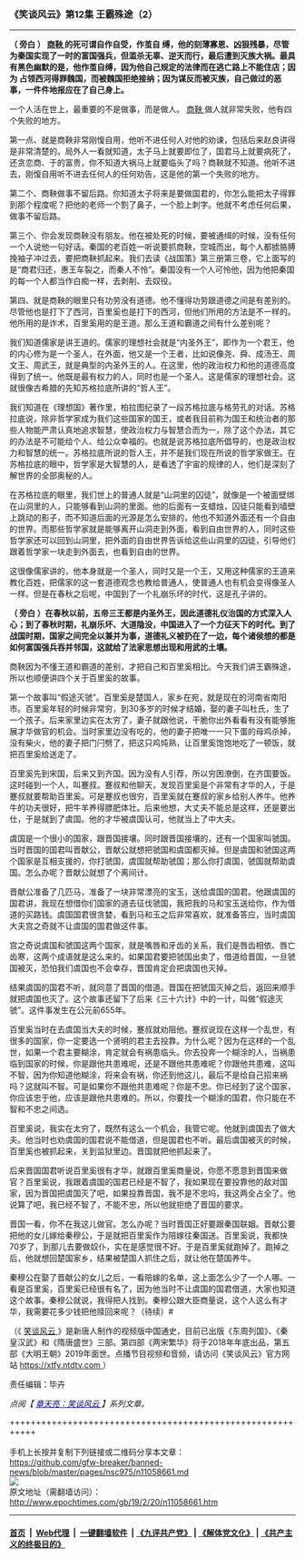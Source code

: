 ### 《笑谈风云》第12集 王霸殊途（2）
------------------------

<p>
 <strong>
  （
 </strong>
 <strong>
  旁白
 </strong>
 <strong>
  ）
 </strong>
 <strong>
  <a href="http://www.epochtimes.com/gb/tag/%E5%95%86%E9%9E%85.html">
   商鞅
  </a>
  的死可谓自作自受，作茧自
 </strong>
 <strong>
  缚，他的刻薄寡恩、凶狠残暴，尽管为秦国实现了一时的富国强兵，但滥杀无辜、逆天而行，最后遭到灭族大祸。最具有黑色幽默的是，他作茧自缚，因为他自己规定的法律而在逃亡路上不能住店；因为
 </strong>
 <strong>
  占领西河得罪魏国，而被魏国拒绝接纳；因为谋反而被灭族，自己做过的恶事，一件件地报应在了自己身上。
 </strong>
</p>
<p>
 一个人活在世上，最重要的不是做事，而是做人。
 <a href="http://www.epochtimes.com/gb/tag/%E5%95%86%E9%9E%85.html">
  商鞅
 </a>
 做人就非常失败，他有四个失败的地方。
</p>
<p>
 第一点、就是商鞅非常刚愎自用，他听不进任何人对他的劝谏，包括后来赵良讲得是非常清楚的。局外人一看就知道，太子马上就要即位了，国君马上就要病死了，还贪恋商、于的富贵，你不知道大祸马上就要临头了吗？商鞅就不知道。他听不进去，刚愎自用听不进去任何人的任何劝告，这是他的第一个失败的地方。
</p>
<p>
 第二个、商鞅做事不留后路。你知道太子将来是要做国君的，你怎么能把太子得罪到那个程度呢？把他的老师一个割了鼻子，一个脸上刺字。他就不考虑任何后果，做事不留后路。
</p>
<p>
 第三个、你会发现商鞅没有朋友。他在被处死的时候，要被通缉的时候，没有任何一个人说他一句好话。秦国的老百姓一听说要抓商鞅，空城而出，每个人都掳胳膊挽袖子冲过去，要把商鞅抓起来。我们去读《战国策》第三册第三卷，它上面写的是“商君归还，惠王车裂之，而秦人不怜”。秦国没有一个人可怜他，因为他把秦国的每一个人都当作白痴一样，去剥削、去奴役。
</p>
<p>
 第四、就是商鞅的眼里只有功劳没有道德。他不懂得功劳跟道德之间是有差别的。尽管他也是打下了西河，百里奚也是打下的西河，但他们所用的方法是不一样的。他所用的是诈术，百里奚用的是王道。那么王道和霸道之间有什么差别呢？
</p>
<p>
 我们知道儒家是讲王道的。儒家的理想社会就是“内圣外王”，即作为一个君王，他的内心修为是一个圣人，在外面，他又是一个王者，比如说像尧、舜、成汤王、周文王、周武王，就是典型的内圣外王的人。在这里，他的政治权力和他的道德高度得到了统一。他既是最有权力的人，同时也是一个圣人。这是儒家的理想社会。这就很像古希腊的先知苏格拉底所讲的“哲人王”。
</p>
<p>
 我们知道在《理想国》著作里，柏拉图纪录了一段苏格拉底与格劳孔的对话。苏格拉底说，除非哲学家成为我们这些国家的国王，或者我目前称为国王和统治者的那些人物能严肃认真地追求智慧，使政治权力与智慧合而为一，除了这个办法，其它的办法是不可能给个人、给公众幸福的。也就是说苏格拉底所倡导的，也是政治权力和智慧的统一。苏格拉底所说的哲人王，并不是我们现在所说的哲学家做王。在苏格拉底的眼中，哲学家是大智慧的人，是看透了宇宙的规律的人，他们是深刻了解世界的全部奥秘的人。
</p>
<p>
 在苏格拉底的眼里，我们世上的普通人就是“山洞里的囚徒”，就像是一个被面壁绑在山洞里的人，只能够看到山洞的里面。他的后面有一支蜡烛，囚徒只能看到墙壁上跳动的影子，而不知道后面的光源是怎么安排的，他也不知道外面还有一个自由的世界。而那些哲学家就是能够离开山洞走到外面，看到自由世界的人，同时这些哲学家还可以回到山洞里，把外面的自由世界告诉给这些山洞里的囚徒，引导他们跟着哲学家一块走到外面去，也看到自由的世界。
</p>
<p>
 这很像儒家讲的，他本身就是一个圣人，同时又是一个王，又用这种儒家的王道来教化百姓，把儒家的这一套道德观念也教给普通人，使普通人也有机会变得像圣人一样。但是在春秋之后呢，中国到了一个礼崩乐坏的时代，这是孔子讲的。
</p>
<p>
 <strong>
  （
 </strong>
 <strong>
  旁白
 </strong>
 <strong>
  ）在春秋以前，五帝三王都是内圣外王，因此道德礼仪治国的方式深入人心；到了春秋时期，礼崩乐坏、大道隐没，中国进入了一个力征天下的时代。到了战国时期，国家之间完全以兼并为事，道德礼义被扔在了一边，每个诸侯想的都是如何富国强兵吞并邻国，这就给了法家思想出现和用武的土壤。
 </strong>
</p>
<p>
 商鞅因为不懂王道和霸道的差别，才把自己和百里奚相比。今天我们讲王霸殊途，所以也顺便讲四个关于百里奚的故事。
</p>
<p>
 第一个故事叫“假途灭虢”。百里奚是楚国人，家乡在宛，就是现在的河南省南阳市。百里奚年轻的时候非常穷，到30多岁的时候才结婚，娶的妻子叫杜氏，生了一个孩子。后来家里边实在太穷了，妻子就跟他说，干脆你出外看看有没有能够施展才华做官的机会。当时家里边没有吃的，他的妻子把唯一一只下蛋的母鸡杀掉，没有柴火，他的妻子把门闩劈了，把这只鸡炖熟，让百里奚饱饱地吃了一顿饭，就把百里奚给送走了。
</p>
<p>
 百里奚先到宋国，后来又到齐国。因为没有人引荐，所以穷困潦倒，在齐国要饭。这时碰到一个人，叫蹇叔。蹇叔和他聊天，发现百里奚是个非常有才华的人，于是蹇叔就要帮助百里奚。可是蹇叔也很穷，百里奚就在蹇叔的家乡给别人养牛。他养牛的功夫很好，把牛羊养得膘肥体壮。后来他想，大丈夫不能总是这样，还是要出仕，于是就到了虞国。他的才华被虞国认可，他就当上了中大夫。
</p>
<p>
 虞国是一个很小的国家，跟晋国接壤。同时跟晋国接壤的，还有一个国家叫虢国。当时晋国的国君叫晋献公，晋献公就想把虢国和虞国都灭掉。但是虞国和虢国这两个国家是互相支援的，你打虢国，虞国就帮助虢国；那么你打虞国，虢国就帮助虞国。怎么办呢？晋献公就想了个离间计。
</p>
<p>
 晋献公准备了几匹马，准备了一块非常漂亮的宝玉，送给虞国的国君。他跟虞国的国君讲，我现在想借你们国家的道去征伐虢国，我把我的马和宝玉送给你，作为借道的买路钱。虞国国君很贪婪，看到马和玉之后非常喜欢，就准备答应，当时虞国大夫宫之奇就不让虞国的国君做这件事。
</p>
<p>
 宫之奇说虞国和虢国这两个国家，就是嘴唇和牙齿的关系，我们是唇齿相依、唇亡齿寒，这两个成语就是这么来的。如果国君要把虢国出卖了，借道给晋国，一旦虢国被灭，恐怕我们虞国也不会幸存，晋国肯定会把虞国也灭掉。
</p>
<p>
 结果虞国的国君不听，就同意了晋国的借道。晋国在把虢国灭掉之后，返回来顺手就把虞国也灭了。这个故事还留下了后来《三十六计》中的一计，叫做“假途灭虢”。这件事发生在公元前655年。
</p>
<p>
 百里奚当时在去虞国当大夫的时候，蹇叔就劝阻他。蹇叔说现在这样一个乱世，有很多的国家，你一定要选一个贤明的君主去投靠。为什么呢？因为在这样的一个乱世，如果一个君主要糊涂，肯定就会有祸患临头。你去投奔一个糊涂的人，当祸患临到国家的时候，你是跟他共患难呢，还是不跟他共患难呢？你跟他共患难，这叫不智，因为你知道他糊涂，将来会有祸，你还到他这儿，最后不是给自己招来祸吗？这就叫不智。可是如果你不跟他共患难呢？你是不忠。你已经到了这个国家，你应该忠于他，应该是跟他共患难的。所以，你要找一个糊涂的国君，你只能在不智和不忠之间选。
</p>
<p>
 百里奚说，我实在太穷了，既然有这么一个机会，我管它呢。他就到虞国去了做大夫。他当时也劝虞国的国君说不能借道，但是国君也不听。最后虞国被灭的时候，百里奚也被抓起来，关到监狱里边。晋国就把他抓起来了。
</p>
<p>
 后来晋国国君听说百里奚很有才华，就跟百里奚商量说，你愿不愿意到晋国来做官？百里奚说，我跟着虞国的国君已经是不智了，我如果现在要投靠他的敌对国家，因为晋国把虞国灭了吧，如果投靠晋国，我不是不忠吗，我这两全占全了。他说算了吧，我已经不智了，不能不忠，所以他就拒绝了晋国的要求。
</p>
<p>
 晋国一看，你不在我这儿做官。怎么办呢？当时晋国正好要跟秦国联姻。晋献公要把他的女儿嫁给秦穆公，于是就把百里奚作为陪嫁往秦国送。百里奚说，我都快70岁了，到那儿去要做奴仆，实在是感觉很不好。于是百里奚就跑掉了。跑掉之后，他就想回楚国家乡，结果被楚国人抓住之后，就让他在楚国养牛。
</p>
<p>
 秦穆公在娶了晋献公的女儿之后，一看陪嫁的名单，这上面怎么少了一个人哪。一看是百里奚，百里奚已经很有名了，因为他当时不让虞国的国君借道，大家也知道这个故事。秦穆公就说，我得把人找到。秦穆公跟大臣商量说，这个人这么有才华，我需要花多少钱把他赎回来呢？（待续）#
</p>
<p>
 （《
 <a href="http://www.epochtimes.com/gb/tag/%E7%AC%91%E8%B0%88%E9%A3%8E%E4%BA%91.html">
  笑谈风云
 </a>
 》是新唐人制作的视频版中国通史，目前已出版《东周列国》、《秦皇汉武》和《隋唐盛世》三部。第四部《两宋繁华》将于2018年年底出品，第五部《大明王朝》2019年面世。点播节目视频和音频，请访问《笑谈风云》官方网站
 <a href="https://xtfy.ntdtv.com" rel="noopener noreferrer" target="_blank">
  https://xtfy.ntdtv.com
 </a>
 ）
</p>
<p>
 责任编辑：毕卉
</p>
<p>
 <em>
  点阅【
  <span style="color: #000080;">
   <a href="http://www.epochtimes.com/gb/tag/%E7%AB%A0%E5%A4%A9%E4%BA%AE%EF%BC%9A%E7%AC%91%E8%AB%87%E9%A2%A8%E9%9B%B2.html" style="color: #000080;">
    章天亮：笑谈风云
   </a>
  </span>
  】系列文章。
 </em>
</p>

+++++++++++++++++++++++++++++++++++++++++++++++++++++++++++<br/><br/>
手机上长按并复制下列链接或二维码分享本文章：<br/>
https://github.com/gfw-breaker/banned-news/blob/master/pages/nsc975/n11058661.md <br/>
<a href='https://github.com/gfw-breaker/banned-news/blob/master/pages/nsc975/n11058661.md'><img src='https://github.com/gfw-breaker/banned-news/blob/master/pages/nsc975/n11058661.md.png'/></a> <br/>
原文地址（需翻墙访问）：http://www.epochtimes.com/gb/19/2/20/n11058661.htm


------------------------
#### [首页](https://github.com/gfw-breaker/banned-news/blob/master/README.md) &nbsp;|&nbsp; [Web代理](https://github.com/labour-camp/helloworld) &nbsp;|&nbsp; [一键翻墙软件](https://github.com/gfw-breaker/nogfw/blob/master/README.md) &nbsp;| [《九评共产党》](https://github.com/gfw-breaker/9ping.md/blob/master/README.md#九评之一评共产党是什么) | [《解体党文化》](https://github.com/gfw-breaker/jtdwh.md/blob/master/README.md) | [《共产主义的终极目的》](https://github.com/gfw-breaker/gczydzjmd.md/blob/master/README.md)

